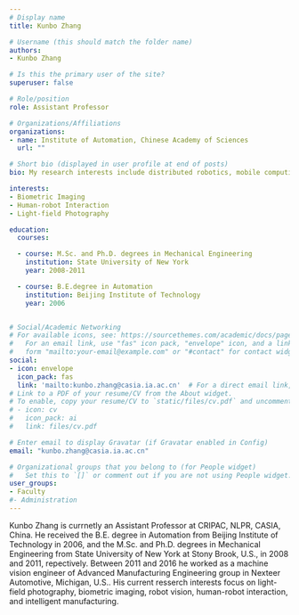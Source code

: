 ```yaml
---
# Display name
title: Kunbo Zhang

# Username (this should match the folder name)
authors:
- Kunbo Zhang

# Is this the primary user of the site?
superuser: false

# Role/position
role: Assistant Professor

# Organizations/Affiliations
organizations:
- name: Institute of Automation, Chinese Academy of Sciences
  url: ""

# Short bio (displayed in user profile at end of posts)
bio: My research interests include distributed robotics, mobile computing and programmable matter.

interests:
- Biometric Imaging
- Human-robot Interaction
- Light-field Photography

education:
  courses:

  - course: M.Sc. and Ph.D. degrees in Mechanical Engineering
    institution: State University of New York
    year: 2008-2011

  - course: B.E.degree in Automation
    institution: Beijing Institute of Technology
    year: 2006


# Social/Academic Networking
# For available icons, see: https://sourcethemes.com/academic/docs/page-builder/#icons
#   For an email link, use "fas" icon pack, "envelope" icon, and a link in the
#   form "mailto:your-email@example.com" or "#contact" for contact widget.
social:
- icon: envelope
  icon_pack: fas
  link: 'mailto:kunbo.zhang@casia.ia.ac.cn'  # For a direct email link, use "mailto:test@example.org".
# Link to a PDF of your resume/CV from the About widget.
# To enable, copy your resume/CV to `static/files/cv.pdf` and uncomment the lines below.
# - icon: cv
#   icon_pack: ai
#   link: files/cv.pdf

# Enter email to display Gravatar (if Gravatar enabled in Config)
email: "kunbo.zhang@casia.ia.ac.cn"

# Organizational groups that you belong to (for People widget)
#   Set this to `[]` or comment out if you are not using People widget.
user_groups:
- Faculty
#- Administration
---
```

Kunbo Zhang is currnetly an Assistant Professor at CRIPAC, NLPR, CASIA, China. He received the B.E.
degree in Automation from Beijing Institute of Technology in 2006, and the M.Sc. and Ph.D. degrees in Mechanical 
Engineering from State University of New York at Stony Brook, U.S., in 2008 and 2011, repectively. Between 2011 and 2016 he worked as a machine vision engineer of Advanced Manufacturing Engineering group in Nexteer Automotive, Michigan, U.S..
His current resserch interests focus on light-field photography, biometric imaging, robot vision, human-robot interaction,
and intelligent manufacturing.
